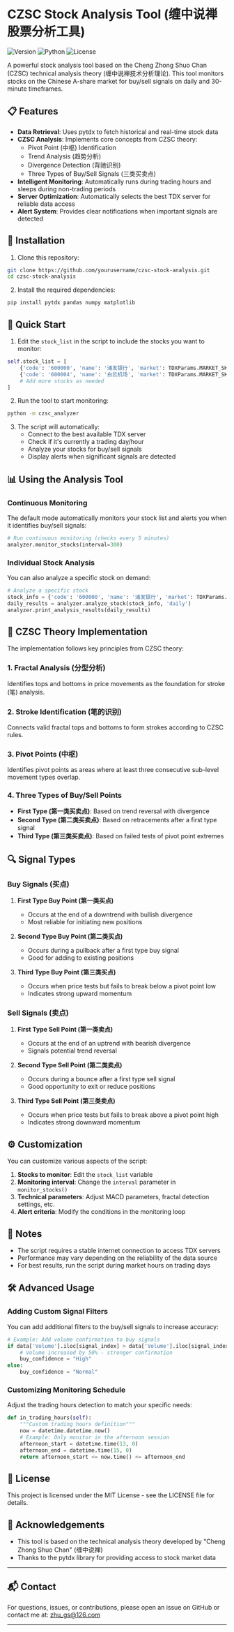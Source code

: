 # CZSC Stock Analysis Tool (缠中说禅股票分析工具)

![Version](https://img.shields.io/badge/version-1.0.0-blue)
![Python](https://img.shields.io/badge/Python-3.6%2B-brightgreen)
![License](https://img.shields.io/badge/license-MIT-green)

A powerful stock analysis tool based on the Cheng Zhong Shuo Chan (CZSC) technical analysis theory (缠中说禅技术分析理论). This tool monitors stocks on the Chinese A-share market for buy/sell signals on daily and 30-minute timeframes.

## 📋 Features

- **Data Retrieval**: Uses pytdx to fetch historical and real-time stock data
- **CZSC Analysis**: Implements core concepts from CZSC theory:
  - Pivot Point (中枢) Identification
  - Trend Analysis (趋势分析)
  - Divergence Detection (背驰识别)
  - Three Types of Buy/Sell Signals (三类买卖点)
- **Intelligent Monitoring**: Automatically runs during trading hours and sleeps during non-trading periods
- **Server Optimization**: Automatically selects the best TDX server for reliable data access
- **Alert System**: Provides clear notifications when important signals are detected

## 🔧 Installation

1. Clone this repository:
```bash
git clone https://github.com/yourusername/czsc-stock-analysis.git
cd czsc-stock-analysis
```

2. Install the required dependencies:
```bash
pip install pytdx pandas numpy matplotlib
```

## 🚀 Quick Start

1. Edit the `stock_list` in the script to include the stocks you want to monitor:
```python
self.stock_list = [
    {'code': '600000', 'name': '浦发银行', 'market': TDXParams.MARKET_SH},
    {'code': '600004', 'name': '白云机场', 'market': TDXParams.MARKET_SH},
    # Add more stocks as needed
]
```

2. Run the tool to start monitoring:
```bash
python -m czsc_analyzer
```

3. The script will automatically:
   - Connect to the best available TDX server
   - Check if it's currently a trading day/hour
   - Analyze your stocks for buy/sell signals
   - Display alerts when significant signals are detected

## 📊 Using the Analysis Tool

### Continuous Monitoring

The default mode automatically monitors your stock list and alerts you when it identifies buy/sell signals:

```python
# Run continuous monitoring (checks every 5 minutes)
analyzer.monitor_stocks(interval=300)
```

### Individual Stock Analysis

You can also analyze a specific stock on demand:

```python
# Analyze a specific stock
stock_info = {'code': '600000', 'name': '浦发银行', 'market': TDXParams.MARKET_SH}
daily_results = analyzer.analyze_stock(stock_info, 'daily')
analyzer.print_analysis_results(daily_results)
```

## 📖 CZSC Theory Implementation

The implementation follows key principles from CZSC theory:

### 1. Fractal Analysis (分型分析)
Identifies tops and bottoms in price movements as the foundation for stroke (笔) analysis.

### 2. Stroke Identification (笔的识别)
Connects valid fractal tops and bottoms to form strokes according to CZSC rules.

### 3. Pivot Points (中枢)
Identifies pivot points as areas where at least three consecutive sub-level movement types overlap.

### 4. Three Types of Buy/Sell Points
- **First Type (第一类买卖点)**: Based on trend reversal with divergence
- **Second Type (第二类买卖点)**: Based on retracements after a first type signal
- **Third Type (第三类买卖点)**: Based on failed tests of pivot point extremes

## 🔍 Signal Types

### Buy Signals (买点)
1. **First Type Buy Point (第一类买点)**
   - Occurs at the end of a downtrend with bullish divergence
   - Most reliable for initiating new positions

2. **Second Type Buy Point (第二类买点)**
   - Occurs during a pullback after a first type buy signal
   - Good for adding to existing positions

3. **Third Type Buy Point (第三类买点)**
   - Occurs when price tests but fails to break below a pivot point low
   - Indicates strong upward momentum

### Sell Signals (卖点)
1. **First Type Sell Point (第一类卖点)**
   - Occurs at the end of an uptrend with bearish divergence
   - Signals potential trend reversal

2. **Second Type Sell Point (第二类卖点)**
   - Occurs during a bounce after a first type sell signal
   - Good opportunity to exit or reduce positions

3. **Third Type Sell Point (第三类卖点)**
   - Occurs when price tests but fails to break above a pivot point high
   - Indicates strong downward momentum

## ⚙️ Customization

You can customize various aspects of the script:

1. **Stocks to monitor**: Edit the `stock_list` variable
2. **Monitoring interval**: Change the `interval` parameter in `monitor_stocks()`
3. **Technical parameters**: Adjust MACD parameters, fractal detection settings, etc.
4. **Alert criteria**: Modify the conditions in the monitoring loop

## 📝 Notes

- The script requires a stable internet connection to access TDX servers
- Performance may vary depending on the reliability of the data source
- For best results, run the script during market hours on trading days

## 🛠 Advanced Usage

### Adding Custom Signal Filters

You can add additional filters to the buy/sell signals to increase accuracy:

```python
# Example: Add volume confirmation to buy signals
if data['Volume'].iloc[signal_index] > data['Volume'].iloc[signal_index-1] * 1.5:
    # Volume increased by 50% - stronger confirmation
    buy_confidence = "High"
else:
    buy_confidence = "Normal"
```

### Customizing Monitoring Schedule

Adjust the trading hours detection to match your specific needs:

```python
def in_trading_hours(self):
    """Custom trading hours definition"""
    now = datetime.datetime.now()
    # Example: Only monitor in the afternoon session
    afternoon_start = datetime.time(13, 0)
    afternoon_end = datetime.time(15, 0)
    return afternoon_start <= now.time() <= afternoon_end
```

## 📜 License

This project is licensed under the MIT License - see the LICENSE file for details.

## 🙏 Acknowledgements

- This tool is based on the technical analysis theory developed by "Cheng Zhong Shuo Chan" (缠中说禅)
- Thanks to the pytdx library for providing access to stock market data

---

## 📬 Contact

For questions, issues, or contributions, please open an issue on GitHub or contact me at:
[zhu_gs@126.com](mailto:zhu_gs@126.com)

---
